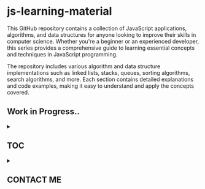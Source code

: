 # js-learning-material

This GitHub repository contains a collection of JavaScript applications, algorithms, and data structures for anyone looking to improve their skills in computer science. Whether you're a beginner or an experienced developer, this series provides a comprehensive guide to learning essential concepts and techniques in JavaScript programming.

The repository includes various algorithm and data structure implementations such as linked lists, stacks, queues, sorting algorithms, search algorithms, and more. Each section contains detailed explanations and code examples, making it easy to understand and apply the concepts covered.

## Work in Progress..

<details>

<summary>

## TOC &ensp;&ensp;

</summary>

<br>

<details>

<summary>

## JAVASCRIPT-LEARNING &ensp;&ensp;

</summary>

<br>

- [x] [001-js-introduction](https://github.com/puftare/js-learning-material/tree/master/javascript-learning/001-js-introduction)
- [x] [002-data-types](https://github.com/puftare/js-learning-material/tree/master/javascript-learning/002-data-types)
  - [`E`] [examples](https://github.com/puftare/js-learning-material/tree/master/javascript-learning/002-data-types/examples)
  - [`S`] [solutions](https://github.com/puftare/js-learning-material/tree/master/javascript-learning/002-data-types/exercise-solutions)
  - [`EXER`] [exercise](https://github.com/puftare/js-learning-material/tree/master/javascript-learning/002-data-types/exercises)
- [x] [003-mathematical-operators](https://github.com/puftare/js-learning-material/tree/master/javascript-learning/003-mathematical-operators)
  - [`E`] [examples](https://github.com/puftare/js-learning-material/tree/master/javascript-learning/003-mathematical-operators/examples)
  - [`S`] [solutions](https://github.com/puftare/js-learning-material/tree/master/javascript-learning/003-mathematical-operators/exercise-solutions)
  - [`EXER`] [exercise](https://github.com/puftare/js-learning-material/tree/master/javascript-learning/003-mathematical-operators/exercises)
- [x] [004-boolean-operators](https://github.com/puftare/js-learning-material/tree/master/javascript-learning/004-boolean-operators)
  - [`E`] [examples](https://github.com/puftare/js-learning-material/tree/master/javascript-learning/004-boolean-operators/examples)
  - [`S`] [solutions](https://github.com/puftare/js-learning-material/tree/master/javascript-learning/004-boolean-operators/exercise-solutions)
  - [`EXER`] [exercise](https://github.com/puftare/js-learning-material/tree/master/javascript-learning/004-boolean-operators/exercises)
- [x] [005-conditional-statements](https://github.com/puftare/js-learning-material/tree/master/javascript-learning/005-conditional-statements)
  - [`E`] [examples](https://github.com/puftare/js-learning-material/tree/master/javascript-learning/005-conditional-statements/examples)
  - [`S`] [solutions](https://github.com/puftare/js-learning-material/tree/master/javascript-learning/005-conditional-statements/exercise-solutions)
  - [`EXER`] [exercise](https://github.com/puftare/js-learning-material/tree/master/javascript-learning/005-conditional-statements/exercises)
- [x] [006-for-loops](https://github.com/puftare/js-learning-material/tree/master/javascript-learning/006-for-loops)
  - [`E`] [examples](https://github.com/puftare/js-learning-material/tree/master/javascript-learning/006-for-loops/examples)
  - [`S`] [solutions](https://github.com/puftare/js-learning-material/tree/master/javascript-learning/006-for-loops/exercise-solutions)
  - [`EXER`] [exercise](https://github.com/puftare/js-learning-material/tree/master/javascript-learning/006-for-loops/exercises)
- [x] [007-while-loops](https://github.com/puftare/js-learning-material/tree/master/javascript-learning/007-while-loops)
  - [`E`] [examples](https://github.com/puftare/js-learning-material/tree/master/javascript-learning/007-while-loops/examples)
  - [`S`] [solutions](https://github.com/puftare/js-learning-material/tree/master/javascript-learning/007-while-loops/exercise-solutions)
  - [`EXER`] [exercise](https://github.com/puftare/js-learning-material/tree/master/javascript-learning/007-while-loops/exercises)
- [x] [008-functions](https://github.com/puftare/js-learning-material/tree/master/javascript-learning/008-functions)
  - [`E`] [examples](https://github.com/puftare/js-learning-material/tree/master/javascript-learning/008-functions/examples)
  - [`S`] [solutions](https://github.com/puftare/js-learning-material/tree/master/javascript-learning/008-functions/exercise-solutions)
  - [`EXER`] [exercise](https://github.com/puftare/js-learning-material/tree/master/javascript-learning/008-functions/exercises)
- [x] [009-arrays](https://github.com/puftare/js-learning-material/tree/master/javascript-learning/009-arrays)
  - [`E`] [examples](https://github.com/puftare/js-learning-material/tree/master/javascript-learning/009-arrays/examples)
  - [`S`] [solutions](https://github.com/puftare/js-learning-material/tree/master/javascript-learning/009-arrays/exercise-solutions)
  - [`EXER`] [exercise](https://github.com/puftare/js-learning-material/tree/master/javascript-learning/009-arrays/exercises)
- [x] [010-array-map](https://github.com/puftare/js-learning-material/tree/master/javascript-learning/010-array-map)
  - [`E`] [examples](https://github.com/puftare/js-learning-material/tree/master/javascript-learning/010-array-map/examples)
  - [`S`] [solutions](https://github.com/puftare/js-learning-material/tree/master/javascript-learning/010-array-map/exercise-solutions)
  - [`EXER`] [exercise](https://github.com/puftare/js-learning-material/tree/master/javascript-learning/010-array-map/exercises)
- [x] [011-array-filter](https://github.com/puftare/js-learning-material/tree/master/javascript-learning/011-array-filter)
  - [`E`] [examples](https://github.com/puftare/js-learning-material/tree/master/javascript-learning/011-array-filter/examples)
  - [`S`] [solutions](https://github.com/puftare/js-learning-material/tree/master/javascript-learning/011-array-filter/exercise-solutions)
  - [`EXER`] [exercise](https://github.com/puftare/js-learning-material/tree/master/javascript-learning/011-array-filter/exercises)
- [x] [012-array-reduce](https://github.com/puftare/js-learning-material/tree/master/javascript-learning/012-array-reduce)
  - [`E`] [examples](https://github.com/puftare/js-learning-material/tree/master/javascript-learning/012-array-reduce/examples)
  - [`S`] [solutions](https://github.com/puftare/js-learning-material/tree/master/javascript-learning/012-array-reduce/exercise-solutions)
  - [`EXER`] [exercise](https://github.com/puftare/js-learning-material/tree/master/javascript-learning/012-array-reduce/exercises)
- [x] [013-objects](https://github.com/puftare/js-learning-material/tree/master/javascript-learning/013-objects)
  - [`E`] [examples](https://github.com/puftare/js-learning-material/tree/master/javascript-learning/013-objects/examples)
  - [`S`] [solutions](https://github.com/puftare/js-learning-material/tree/master/javascript-learning/013-objects/exercise-solutions)
  - [`EXER`] [exercise](https://github.com/puftare/js-learning-material/tree/master/javascript-learning/013-objects/exercises)
- [x] [014-maps](https://github.com/puftare/js-learning-material/tree/master/javascript-learning/014-maps)
  - [`E`] [examples](https://github.com/puftare/js-learning-material/tree/master/javascript-learning/014-maps/examples)
  - [`S`] [solutions](https://github.com/puftare/js-learning-material/tree/master/javascript-learning/014-maps/exercise-solutions)
  - [`EXER`] [exercise](https://github.com/puftare/js-learning-material/tree/master/javascript-learning/014-maps/exercises)
- [x] [015-sets](https://github.com/puftare/js-learning-material/tree/master/javascript-learning/015-sets)
  - [`E`] [examples](https://github.com/puftare/js-learning-material/tree/master/javascript-learning/015-sets/examples)
  - [`S`] [solutions](https://github.com/puftare/js-learning-material/tree/master/javascript-learning/015-sets/exercise-solutions)
  - [`EXER`] [exercise](https://github.com/puftare/js-learning-material/tree/master/javascript-learning/015-sets/exercises)
- [x] [016-for-of-loops](https://github.com/puftare/js-learning-material/tree/master/javascript-learning/016-for-of-loops)
  - [`E`] [examples](https://github.com/puftare/js-learning-material/tree/master/javascript-learning/016-for-of-loops/examples)
  - [`S`] [solutions](https://github.com/puftare/js-learning-material/tree/master/javascript-learning/016-for-of-loops/exercise-solutions)
  - [`EXER`] [exercise](https://github.com/puftare/js-learning-material/tree/master/javascript-learning/016-for-of-loops/exercises)
- [x] [017-project-blackjack-game](https://github.com/puftare/js-learning-material/tree/master/javascript-learning/017-project-blackjack-game)
- [x] [018-promises](https://github.com/puftare/js-learning-material/tree/master/javascript-learning/018-promises)
  - [`E`] [examples](https://github.com/puftare/js-learning-material/tree/master/javascript-learning/018-promises/examples)
  - [`S`] [solutions](https://github.com/puftare/js-learning-material/tree/master/javascript-learning/018-promises/exercise-solutions)
  - [`EXER`] [exercise](https://github.com/puftare/js-learning-material/tree/master/javascript-learning/018-promises/exercises)
- [x] [019-error-handling](https://github.com/puftare/js-learning-material/tree/master/javascript-learning/019-error-handling)
  - [`E`] [examples](https://github.com/puftare/js-learning-material/tree/master/javascript-learning/019-error-handling/examples)
  - [`S`] [solutions](https://github.com/puftare/js-learning-material/tree/master/javascript-learning/019-error-handling/exercise-solutions)
  - [`EXER`] [exercise](https://github.com/puftare/js-learning-material/tree/master/javascript-learning/019-error-handling/exercises)
- [x] [020-async-await](https://github.com/puftare/js-learning-material/tree/master/javascript-learning/020-async-await)
  - [`E`] [examples](https://github.com/puftare/js-learning-material/tree/master/javascript-learning/020-async-await/examples)
  - [`S`] [solutions](https://github.com/puftare/js-learning-material/tree/master/javascript-learning/020-async-await/exercise-solutions)
  - [`EXER`] [exercise](https://github.com/puftare/js-learning-material/tree/master/javascript-learning/020-async-await/exercises)
- [x] [021-array-object-spread-syntax](https://github.com/puftare/js-learning-material/tree/master/javascript-learning/021-array-object-spread-syntax)
  - [`E`] [examples](https://github.com/puftare/js-learning-material/tree/master/javascript-learning/021-array-object-spread-syntax/examples)
  - [`S`] [solutions](https://github.com/puftare/js-learning-material/tree/master/javascript-learning/021-array-object-spread-syntax/exercise-solutions)
  - [`EXER`] [exercise](https://github.com/puftare/js-learning-material/tree/master/javascript-learning/021-array-object-spread-syntax/exercises)
- [x] [022-destructuring-syntax](https://github.com/puftare/js-learning-material/tree/master/javascript-learning/022-destructuring-syntax)
  - [`E`] [examples](https://github.com/puftare/js-learning-material/tree/master/javascript-learning/022-destructuring-syntax/examples)
  - [`S`] [solutions](https://github.com/puftare/js-learning-material/tree/master/javascript-learning/022-destructuring-syntax/exercise-solutions)
  - [`EXER`] [exercise](https://github.com/puftare/js-learning-material/tree/master/javascript-learning/022-destructuring-syntax/exercises)
- [x] [023-ternary-operator](https://github.com/puftare/js-learning-material/tree/master/javascript-learning/023-ternary-operator)
  - [`E`] [examples](https://github.com/puftare/js-learning-material/tree/master/javascript-learning/023-ternary-operator/examples)
  - [`S`] [solutions](https://github.com/puftare/js-learning-material/tree/master/javascript-learning/023-ternary-operator/exercise-solutions)
  - [`EXER`] [exercise](https://github.com/puftare/js-learning-material/tree/master/javascript-learning/023-ternary-operator/exercises)
- [x] [024-switch-statement](https://github.com/puftare/js-learning-material/tree/master/javascript-learning/024-switch-statement)
  - [`E`] [examples](https://github.com/puftare/js-learning-material/tree/master/javascript-learning/024-switch-statement/examples)
  - [`S`] [solutions](https://github.com/puftare/js-learning-material/tree/master/javascript-learning/024-switch-statement/exercise-solutions)
  - [`EXER`] [exercise](https://github.com/puftare/js-learning-material/tree/master/javascript-learning/024-switch-statement/exercises)
- [x] [025-generators](https://github.com/puftare/js-learning-material/tree/master/javascript-learning/025-generators)
  - [`E`] [examples](https://github.com/puftare/js-learning-material/tree/master/javascript-learning/025-generators/examples)
  - [`S`] [solutions](https://github.com/puftare/js-learning-material/tree/master/javascript-learning/025-generators/exercise-solutions)
  - [`EXER`] [exercise](https://github.com/puftare/js-learning-material/tree/master/javascript-learning/025-generators/exercises)
- [x] [026-async-generators](https://github.com/puftare/js-learning-material/tree/master/javascript-learning/026-async-generators)
  - [`E`] [examples](https://github.com/puftare/js-learning-material/tree/master/javascript-learning/026-async-generator/examples)
  - [`S`] [solutions](https://github.com/puftare/js-learning-material/tree/master/javascript-learning/026-async-generator/exercise-solutions)
  - [`EXER`] [exercise](https://github.com/puftare/js-learning-material/tree/master/javascript-learning/026-async-generator/exercises)
- [x] [027-symbols](https://github.com/puftare/js-learning-material/tree/master/javascript-learning/027-symbols)
  - [`E`] [examples](https://github.com/puftare/js-learning-material/tree/master/javascript-learning/027-symbols/examples)
  - [`S`] [solutions](https://github.com/puftare/js-learning-material/tree/master/javascript-learning/027-symbols/exercise-solutions)
  - [`EXER`] [exercise](https://github.com/puftare/js-learning-material/tree/master/javascript-learning/027-symbols/exercises)
- [x] [028-regular-expressions](https://github.com/puftare/js-learning-material/tree/master/javascript-learning/028-regular-expressions)
  - [`E`] [examples](https://github.com/puftare/js-learning-material/tree/master/javascript-learning/028-regular-expressions/examples)
  - [`S`] [solutions](https://github.com/puftare/js-learning-material/tree/master/javascript-learning/028-regular-expressions/exercise-solutions)
  - [`EXER`] [exercise](https://github.com/puftare/js-learning-material/tree/master/javascript-learning/028-regular-expressions/exercises)
- [x] [029-modules](https://github.com/puftare/js-learning-material/tree/master/javascript-learning/029-modules)
  - [`E`] [examples](https://github.com/puftare/js-learning-material/tree/master/javascript-learning/029-modules/examples)
  - [`S`] [solutions](https://github.com/puftare/js-learning-material/tree/master/javascript-learning/029-modules/exercise-solutions)
  - [`EXER`] [exercise](https://github.com/puftare/js-learning-material/tree/master/javascript-learning/029-modules/exercises)
- [x] [030-npm](https://github.com/puftare/js-learning-material/tree/master/javascript-learning/030-npm)
  - [`E`] [examples](https://github.com/puftare/js-learning-material/tree/master/javascript-learning/030-npm/examples)
  - [`S`] [solutions](https://github.com/puftare/js-learning-material/tree/master/javascript-learning/030-npm/exercise-solutions)
  - [`EXER`] [exercise](https://github.com/puftare/js-learning-material/tree/master/javascript-learning/030-npm/exercises)
- [x] [031-fetch-api](https://github.com/puftare/js-learning-material/tree/master/javascript-learning/031-fetch-api)
  - [`E`] [examples](https://github.com/puftare/js-learning-material/tree/master/javascript-learning/031-fetch-api/examples)
  - [`S`] [solutions](https://github.com/puftare/js-learning-material/tree/master/javascript-learning/031-fetch-api/exercise-solutions)
  - [`EXER`] [exercise](https://github.com/puftare/js-learning-material/tree/master/javascript-learning/031-fetch-api/exercises)
- [x] [032-project-pokemon-downloader-CLI](https://github.com/puftare/js-learning-material/tree/master/javascript-learning/032-project-pokemon-downloader-CLI)
- [x] [033-recursion](https://github.com/puftare/js-learning-material/tree/master/javascript-learning/033-recursion)
  - [`E`] [examples](https://github.com/puftare/js-learning-material/tree/master/javascript-learning/033-recursion/examples)
  - [`S`] [solutions](https://github.com/puftare/js-learning-material/tree/master/javascript-learning/033-recursion/exercise-solutions)
  - [`EXER`] [exercise](https://github.com/puftare/js-learning-material/tree/master/javascript-learning/033-recursion/exercises)
- [x] [034-closure](https://github.com/puftare/js-learning-material/tree/master/javascript-learning/034-closure)
  - [`E`] [examples](https://github.com/puftare/js-learning-material/tree/master/javascript-learning/034-closure/examples)
  - [`S`] [solutions](https://github.com/puftare/js-learning-material/tree/master/javascript-learning/034-closure/exercise-solutions)
  - [`EXER`] [exercise](https://github.com/puftare/js-learning-material/tree/master/javascript-learning/034-closure/exercises)
- [x] [035-prototypes](https://github.com/puftare/js-learning-material/tree/master/javascript-learning/035-prototypes)
  - [`E`] [examples](https://github.com/puftare/js-learning-material/tree/master/javascript-learning/035-prototypes/examples)
  - [`S`] [solutions](https://github.com/puftare/js-learning-material/tree/master/javascript-learning/035-prototypes/exercise-solutions)
  - [`EXER`] [exercise](https://github.com/puftare/js-learning-material/tree/master/javascript-learning/035-prototypes/exercises)
- [x] [036-this-keyword](https://github.com/puftare/js-learning-material/tree/master/javascript-learning/036-this-keyword)
  - [`E`] [examples](https://github.com/puftare/js-learning-material/tree/master/javascript-learning/036-this-keyword/examples)
  - [`S`] [solutions](https://github.com/puftare/js-learning-material/tree/master/javascript-learning/036-this-keyword/exercise-solutions)
  - [`EXER`] [exercise](https://github.com/puftare/js-learning-material/tree/master/javascript-learning/036-this-keyword/exercises)
- [x] [037-classes-oop-intro](https://github.com/puftare/js-learning-material/tree/master/javascript-learning/037-classes-oop-intro)
  - [`E`] [examples](https://github.com/puftare/js-learning-material/tree/master/javascript-learning/037-classes-oop-intro/examples)
  - [`S`] [solutions](https://github.com/puftare/js-learning-material/tree/master/javascript-learning/037-classes-oop-intro/exercise-solutions)
  - [`EXER`] [exercise](https://github.com/puftare/js-learning-material/tree/master/javascript-learning/037-classes-oop-intro/exercises)
- [x] [038-classes-oop-inheritance-polymorphism](https://github.com/puftare/js-learning-material/tree/master/javascript-learning038-classes-oop-inheritance-polymorphism)
  - [`E`] [examples](https://github.com/puftare/js-learning-material/tree/master/javascript-learning/038-classes-oop-inheritance-polymorphism/examples)
  - [`S`] [solutions](https://github.com/puftare/js-learning-material/tree/master/javascript-learning/038-classes-oop-inheritance-polymorphism/exercise-solutions)
  - [`EXER`] [exercise](https://github.com/puftare/js-learning-material/tree/master/javascript-learning/038-classes-oop-inheritance-polymorphism/exercises)
- [x] [039-encapsulation-static](https://github.com/puftare/js-learning-material/tree/master/javascript-learning/039-encapsulation-static)
  - [`E`] [examples](https://github.com/puftare/js-learning-material/tree/master/javascript-learning/039-encapsulation-static/examples)
  - [`S`] [solutions](https://github.com/puftare/js-learning-material/tree/master/javascript-learning/039-encapsulation-static/exercise-solutions)
  - [`EXER`] [exercise](https://github.com/puftare/js-learning-material/tree/master/javascript-learning/039-encapsulation-static/exercises)

</details>

<details>

<summary>

## ALGORITHMS &ensp;&ensp;

</summary>

<br>

- [x] [cryptography](https://github.com/puftare/js-learning-material/tree/master/algorithms/src/algorithms/cryptography)
  - [x] [caesar-cipher](https://github.com/puftare/js-learning-material/tree/master/algorithms/src/algorithms/cryptography/caesar-cipher)
  - [x] [hill-cipher](https://github.com/puftare/js-learning-material/tree/master/algorithms/src/algorithms/cryptography/hill-cipher)
  - [x] [polynomial-hash](https://github.com/puftare/js-learning-material/tree/master/algorithms/src/algorithms/cryptography/polynomial-hash)
  - [x] [rail-fence-cipher](https://github.com/puftare/js-learning-material/tree/master/algorithms/src/algorithms/cryptography/rail-fence-cipher)
- [x] [math](https://github.com/puftare/js-learning-material/tree/master/algorithms/src/algorithms/math)
  - [x] [matrix](https://github.com/puftare/js-learning-material/tree/master/algorithms/src/algorithms/math/matrix)
  - [x] [binary-floating-point](https://github.com/puftare/js-learning-material/tree/master/algorithms/src/algorithms/math/binary-floating-point)
  - [x] [bits](https://github.com/puftare/js-learning-material/tree/master/algorithms/src/algorithms/math/bits)
  - [x] [complex-number](https://github.com/puftare/js-learning-material/tree/master/algorithms/src/algorithms/math/complex-number)
  - [x] [radian](https://github.com/puftare/js-learning-material/tree/master/algorithms/src/algorithms/math/radian)
  - [x] [euclidean-algorithm](https://github.com/puftare/js-learning-material/tree/master/algorithms/src/algorithms/math/euclidean-algorithm)
  - [x] [euclidean-distance](https://github.com/puftare/js-learning-material/tree/master/algorithms/src/algorithms/math/euclidean-distance)
  - [x] [factorial](https://github.com/puftare/js-learning-material/tree/master/algorithms/src/algorithms/math/factorial)
  - [x] [fast-powering](https://github.com/puftare/js-learning-material/tree/master/algorithms/src/algorithms/math/fast-powering)

</details>

</details>

<details>

<summary>

## CONTACT ME &ensp;&ensp;

</summary>

</details>

